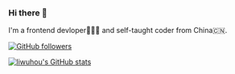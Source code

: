 ### Hi there 👋


I'm a frontend devloper🧑🏻‍💻 and self-taught coder from China🇨🇳. 

[![GitHub followers](https://img.shields.io/github/followers/liwuhou?label=Follow%20me%EF%BC%81&style=social)](https://github.com/liwuhou/)

[![liwuhou's GitHub stats](https://github-readme-stats.vercel.app/api?username=liwuhou&count_private=true&locale=en)](https://github.com/anuraghazra/github-readme-stats)
